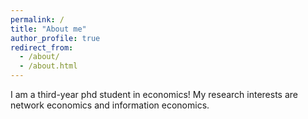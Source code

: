 ```yaml
---
permalink: /
title: "About me"
author_profile: true
redirect_from: 
  - /about/
  - /about.html
---
```


I am a third-year phd student in economics! My research interests are network economics and information economics.


